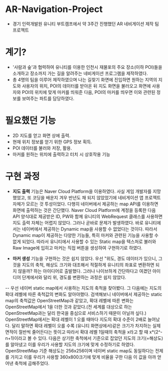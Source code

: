 # AR-Navigation-Project

- 경기 인력개발원 유니티 부트캠프에서 약 3주간 진행했던 AR 네비게이션 제작 팀 프로젝트

# 계기?

- '사람과 숲'과 협력하여 유니티를 이용한 인천시 재물포의 주요 장소(이하 POI)들을 소개하고 장소까지 가는 길을 알려주는 네비게이션 프로그램을 제작하였다.
- 총 4명의 팀을 이루어 제작하였으며 나는 길찾기 화면에 진입하면 원하는 지역의 지도와 사용자의 위치, POI의 데이터를 받아온 뒤 지도 화면을 불러오고 화면에 사용자와 POI의 위치에 맞게 마커를 띄워준 다음, POI의 마커를 띄우면 이와 관련된 정보를 보여주는 파트를 담당하였다.

# 필요했던 기능

- 2D 지도를 얻고 화면 상에 출력.
- 현재 위치 정보를 얻기 위한 GPS 정보 획득.
- POI 데이터를 불러와 저장, 활용.
- 마커를 원하는 위치에 출력하고 터치 시 상호작용 기능

# 구현 과정

- **지도 출력**
 기능은 Naver Cloud Platform을 이용하였다. 사실 게임 개발자를 지망했었고, 또 코딩을 배운지 겨우 반년도 채 되지 않았었기에 네비게이션 앱 프로젝트 자체가 모르는 것 투성이었다. 다행히 네이버에서 제공하는 map API를 이용하면 화면에 출력하는 것은 간단했다. Naver Cloud Platform에 계정을 등록한 다음 API 양식대로 제공받은 ID, PW와 함께 유니티의 WebRequest 클래스를 사용하면 지도 출력 자체는 어렵지 않았다.
 그러나 곧바로 문제가 발생하였다. 바로 유니티에서는 네이버에서 제공하는 Dynamic map을 사용할 수 없었다는 것이다. 따라서 Dynamic map이 제공하는 다양한 기능들, 특히 마커와 관련된 기능을 사용할 수 없게 되었다. 따라서 유니티에서 사용할 수 있는 Static map을 텍스처로 불러와 Raw Image에 입히고 마커는 직접 버튼을 생성하여 구현하기로 하였다.

- **마커 생성**
 기능을 구현하는 것은 쉽지 않았다. 우선 "위도, 경도 데이터가 있으니, 그것을 지도의 축척, 해상도 크기와 대조해서 적절하게 유니티의 좌표로 변환하면 되지 않을까? 하는 아이디어로 출발했다. 그러나 나이브하게 간단하다고 여겼던 아이디어 단계에서와 달리 위, 경도를 변환하는 과정은 쉽지 않았다.

-- 우선 네이버 static map에서 사용하는 지도의 축척을 찾아봤다. 그 다음에는 지도의 확대 레벨에 따른 축척값의 변화도 알아야했다. 검색해보니 네이버에서 제공하는 static map의 축척값은 OpenStreetMap과 같았고, 확대 레벨에 따른 변화는 OpenStreetMap에서 1을 더한 것과 같았다.(전 세계를 대상으로 하는 OpenStreetMap과는 달리 한국을 중심으로 서비스하기 때문이 아닐까 싶다.)
 OpenStreetMap에서는 확대 레벨이 1 오를 때마다 지도의 확대 수준이 2배로 늘어났다. 달리 말하면 확대 레벨이 오를 수록 (유니티 화면상에서)같은 크기가 차지하는 실제 면적이 절반씩 줄어든다는 뜻이고 따라서 확대 레벨 1일때의 축척을 x라고 할 때 x*(2^-n+1)이라고 볼 수 있다.
 다음은 상기한 축척에서 기준으로 잡았던 지도의 크기(=해상도)를 알아냈고 이를 우리가 사용할 지도의 크기에 맞게 수정하기로 하였다. OpenStreetMap 기준 해상도는 256x256이며 네이버 static map도 동일하다는 전제를 가지고 이를 우리가 사용할 360x800크기에 맞게 비율을 구한 다음 이 값을 아까 얻어낸 축척에 곱해주었다.
